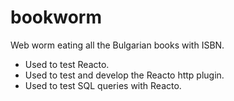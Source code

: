 # bookworm
Web worm eating all the Bulgarian books with ISBN.

* Used to test Reacto.
* Used to test and develop the Reacto http plugin.
* Used to test SQL queries with Reacto.
